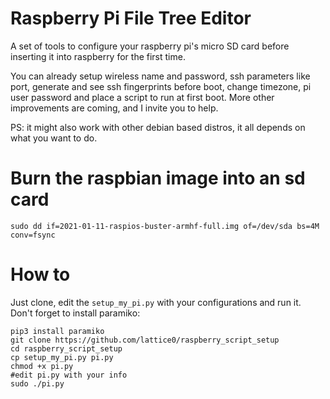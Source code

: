 # Raspberry Pi File Tree Editor

A set of tools to configure your raspberry pi's micro SD card before inserting it into raspberry for the first time. 

You can already setup wireless name and password, ssh parameters like port, generate and see ssh fingerprints before boot, change timezone, pi user password and place a script to run at first boot. More other improvements are coming, and I invite you to help.

PS: it might also work with other debian based distros, it all depends on what you want to do.

# Burn the raspbian image into an sd card

```
sudo dd if=2021-01-11-raspios-buster-armhf-full.img of=/dev/sda bs=4M conv=fsync
```

# How to

Just clone, edit the `setup_my_pi.py` with your configurations and run it. Don't forget to install paramiko:

```
pip3 install paramiko
git clone https://github.com/lattice0/raspberry_script_setup
cd raspberry_script_setup
cp setup_my_pi.py pi.py
chmod +x pi.py
#edit pi.py with your info
sudo ./pi.py
```

